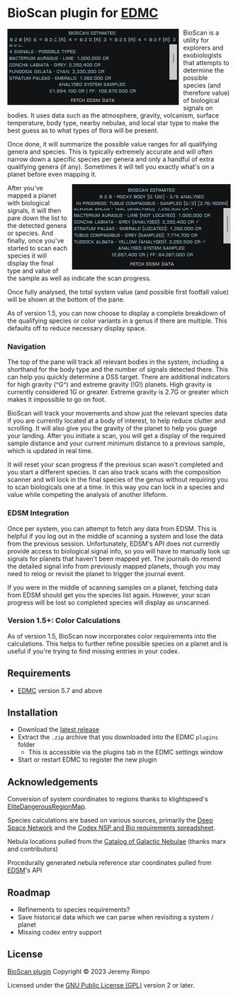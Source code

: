 # BioScan plugin for [EDMC]

<img src="BioScan-FSS.png" align="left" style="margin-right: 10px">

BioScan is a utility for explorers and exobiologists that attempts to determine the possible species (and therefore
value) of biological signals on bodies. It uses data such as the atmosphere, gravity, volcanism, surface temperature,
body type, nearby nebulae, and local star type to make the best guess as to what types of flora will be present.

Once done, it will summarize the possible value ranges for all qualifying genera and species. This is typically
extremely accurate and will often narrow down a specific species per genera and only a handful of extra qualifying
genera (if any). Sometimes it will tell you exactly what's on a planet before even mapping it.

<img src="BioScan-SAA-Prog-2.png" align="right" style="margin-left: 10px">

After you've mapped a planet with biological signals, it will then pare down the list to the detected genera or species.
And finally, once you've started to scan each species it will display the final type and value of the sample as well as
indicate the scan progress.

Once fully analysed, the total system value (and possible first footfall value) will be shown at the bottom of the pane.

As of version 1.5, you can now choose to display a complete breakdown of the qualifying species or color variants in a
genus if there are multiple. This defaults off to reduce necessary display space.

### Navigation

The top of the pane will track all relevant bodies in the system, including a shorthand for the body type and the number
of signals detected there. This can help you quickly determine a DSS target. There are additional indicators for high
gravity (^G^) and extreme gravity (!G!) planets. High gravity is currently considered 1G or greater. Extreme gravity
is 2.7G or greater which makes it impossible to go on foot.

BioScan will track your movements and show just the relevant species data if you are currently located at a body of
interest, to help reduce clutter and scrolling. It will also give you the gravity of the planet to help you guage your
landing. After you initiate a scan, you will get a display of the required sample distance and your current minimum
distance to a previous sample, which is updated in real time.

It will reset your scan progress if the previous scan wasn't completed and you start a different species. It can also
track scans with the composition scanner and will lock in the final species of the genus without requiring
you to scan biologicals one at a time. In this way you can lock in a species and value while competing the analysis of
another lifeform.

### EDSM Integration

Once per system, you can attempt to fetch any data from EDSM. This is helpful if you log out in the middle of scanning a
system and lose the data from the previous session. Unfortunately, EDSM's API does not currently provide access to
biological signal info, so you will have to manually look up signals for planets that haven't been mapped yet. The
journals do resend the detailed signal info from previously mapped planets, though you may need to relog or revisit the
planet to trigger the journal event.

If you were in the middle of scanning samples on a planet, fetching data from EDSM should get you the species list
again. However, your scan progress will be lost so completed species will display as unscanned.

### Version 1.5+: Color Calculations
As of version 1.5, BioScan now incorporates color requirements into the calculations. This helps to further refine
possible species on a planet and is useful if you're trying to find missing entries in your codex.

## Requirements
* [EDMC] version 5.7 and above

## Installation
* Download the [latest release]
* Extract the `.zip` archive that you downloaded into the EDMC `plugins` folder
  * This is accessible via the plugins tab in the EDMC settings window
* Start or restart EDMC to register the new plugin

## Acknowledgements

Conversion of system coordinates to regions thanks to klightspeed's [EliteDangerousRegionMap].

Species calculations are based on various sources, primarily the 
[Deep Space Network] and the
[Codex NSP and Bio requirements spreadsheet][Bio req spreadsheet].

Nebula locations pulled from the [Catalog of Galactic Nebulae] (thanks marx and contributors)

Procedurally generated nebula reference star coordinates pulled from [EDSM]'s API

## Roadmap

* Refinements to species requirements?
* Save historical data which we can parse when revisiting a system / planet
* Missing codex entry support

## License

[BioScan plugin][BioScan] Copyright © 2023 Jeremy Rimpo

Licensed under the [GNU Public License (GPL)][GPLv2] version 2 or later.

[EDMC]: https://github.com/EDCD/EDMarketConnector/wiki
[EDSM]: https://www.edsm.net/
[Deep Space Network]: https://ed-dsn.net/
[Bio req spreadsheet]: https://docs.google.com/spreadsheets/d/1nV_UD_0kIxkWAHhAqvf62ILHpbYzdZpJ53CqPHn3qlA/
[EliteDangerousRegionMap]: https://github.com/klightspeed/EliteDangerousRegionMap/
[Catalog of Galactic Nebulae]: https://forums.frontier.co.uk/threads/catalogue-of-galactic-nebulae-submit-your-planetary-nebulae.511743/
[BioScan]: https://github.com/Silarn/EDMC-BioScan
[latest release]: https://github.com/Silarn/EDMC-BioScan/releases/latest
[GPLv2]: http://www.gnu.org/licenses/gpl-2.0.html
